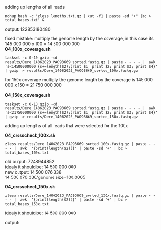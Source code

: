 adding up lengths of all reads
```
nohup bash -c 'zless lengths.txt.gz | cut -f1 | paste -sd "+" |bc > total_bases.txt' & 
```
output: 122853180480



fixed mistake: multiply the genome length by the coverage, in this case its 145 000 000 x 100 = 14 500 000 000<br>
**04_100x_coverage.sh**
```
taskset -c 0-10 gzip -cd results/Dere_14062023_PAO93669_sorted.fastq.gz | paste - - - - |  awk 's<14500000000 {s+=length($2);print $1; print $2; print $3; print $4}' | gzip  > results/Dere_14062023_PAO93669_sorted_100x.fastq.gz
```
for 150x coverage multiply the genome length by the coverage is 145 000 000 x 150 = 21 750 000 000 <br>
 <br>
**04_150x_coverage.sh**
                                                                                     
``` 
taskset -c 0-10 gzip -cd results/Dere_14062023_PAO93669_sorted.fastq.gz | paste - - - - |  awk 's<21750000000 {s+=length($2);print $1; print $2; print $3; print $4}' | gzip  > results/Dere_14062023_PAO93669_sorted_150x.fastq.gz
```
adding up lengths of all reads that were selected for the 100x

**04_crosscheck_100x.sh**
```
zless results/Dere_14062023_PAO93669_sorted_100x.fastq.gz | paste - - - - |  awk  '{print(length($2))}' | paste -sd "+" | bc > total_bases_100x.txt
```
old output: 7248944852<br>
idealy it should be: 14 500 000 000<br>
new output: 14 500 076 338<br>
14 500 076 338/genome size=100.0005

**04_crosscheck_150x.sh**
```
zless results/Dere_14062023_PAO93669_sorted_150x.fastq.gz | paste - - - - |  awk  '{print(length($2))}' | paste -sd "+" | bc > total_bases_150x.txt
```
idealy it should be: 14 500 000 000<br>

output: 
